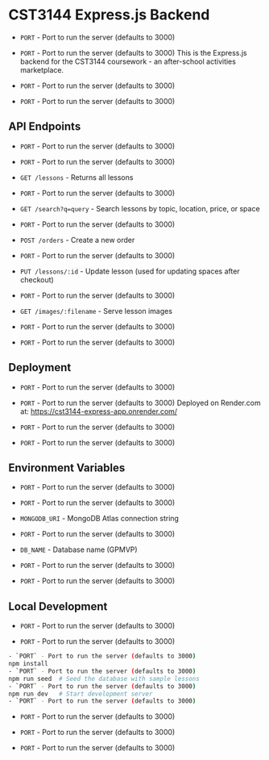 # CST3144 Express.js Backend
- `PORT` - Port to run the server (defaults to 3000)

- `PORT` - Port to run the server (defaults to 3000)
This is the Express.js backend for the CST3144 coursework - an after-school activities marketplace.
- `PORT` - Port to run the server (defaults to 3000)

- `PORT` - Port to run the server (defaults to 3000)
## API Endpoints
- `PORT` - Port to run the server (defaults to 3000)

- `PORT` - Port to run the server (defaults to 3000)
- `GET /lessons` - Returns all lessons
- `PORT` - Port to run the server (defaults to 3000)
- `GET /search?q=query` - Search lessons by topic, location, price, or space
- `PORT` - Port to run the server (defaults to 3000)
- `POST /orders` - Create a new order
- `PORT` - Port to run the server (defaults to 3000)
- `PUT /lessons/:id` - Update lesson (used for updating spaces after checkout)
- `PORT` - Port to run the server (defaults to 3000)
- `GET /images/:filename` - Serve lesson images
- `PORT` - Port to run the server (defaults to 3000)

- `PORT` - Port to run the server (defaults to 3000)
## Deployment
- `PORT` - Port to run the server (defaults to 3000)

- `PORT` - Port to run the server (defaults to 3000)
Deployed on Render.com at: https://cst3144-express-app.onrender.com/
- `PORT` - Port to run the server (defaults to 3000)

- `PORT` - Port to run the server (defaults to 3000)
## Environment Variables
- `PORT` - Port to run the server (defaults to 3000)

- `PORT` - Port to run the server (defaults to 3000)
- `MONGODB_URI` - MongoDB Atlas connection string
- `PORT` - Port to run the server (defaults to 3000)
- `DB_NAME` - Database name (GPMVP)
- `PORT` - Port to run the server (defaults to 3000)

- `PORT` - Port to run the server (defaults to 3000)
## Local Development
- `PORT` - Port to run the server (defaults to 3000)

- `PORT` - Port to run the server (defaults to 3000)
```bash
- `PORT` - Port to run the server (defaults to 3000)
npm install
- `PORT` - Port to run the server (defaults to 3000)
npm run seed  # Seed the database with sample lessons
- `PORT` - Port to run the server (defaults to 3000)
npm run dev   # Start development server
- `PORT` - Port to run the server (defaults to 3000)
```
- `PORT` - Port to run the server (defaults to 3000)

- `PORT` - Port to run the server (defaults to 3000)

- `PORT` - Port to run the server (defaults to 3000)
